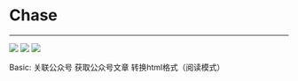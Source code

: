 # Chase
---
[![](https://img.shields.io/badge/Gradle-4.4-blue.svg)]()
[![](https://img.shields.io/badge/Kotlin-1.2.10-blue.svg)]()
[![](https://img.shields.io/badge/Android--Plugin-3.1.0--alpha08-blue.svg)]()

Basic:
关联公众号
获取公众号文章
转换html格式（阅读模式）